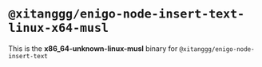 # `@xitanggg/enigo-node-insert-text-linux-x64-musl`

This is the **x86_64-unknown-linux-musl** binary for `@xitanggg/enigo-node-insert-text`
